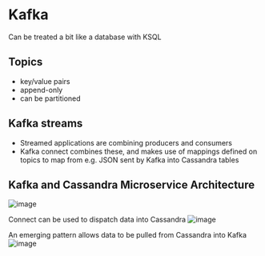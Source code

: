 # Kafka

Can be treated a bit like a database with KSQL

## Topics
 - key/value pairs
 - append-only
 - can be partitioned

## Kafka streams
 - Streamed applications are combining producers and consumers
 - Kafka connect combines these, and makes use of mappings defined on topics to map from e.g. JSON sent by Kafka into Cassandra tables

## Kafka and Cassandra Microservice Architecture

![image](https://user-images.githubusercontent.com/916366/126725975-f11b518c-c4bc-4a1f-b5b1-8e53541f318a.png)

Connect can be used to dispatch data into Cassandra
![image](https://user-images.githubusercontent.com/916366/126725963-97145905-8515-479c-9c71-9cf5df48757d.png)

An emerging pattern allows data to be pulled from Cassandra into Kafka
![image](https://user-images.githubusercontent.com/916366/126726339-dee0244b-5360-4924-b681-ec3a2856cfef.png)
